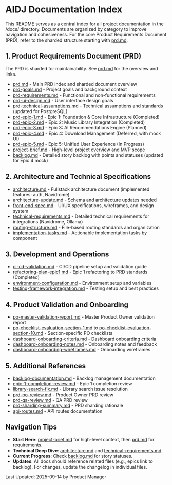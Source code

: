 # AIDJ Documentation Index

This README serves as a central index for all project documentation in the /docs/ directory. Documents are organized by category to improve navigation and cohesiveness. For the core Product Requirements Document (PRD), refer to the sharded structure starting with [prd.md](prd.md).

## 1. Product Requirements Document (PRD)
The PRD is sharded for maintainability. See [prd.md](prd.md) for the overview and links.
- [prd.md](prd.md) - Main PRD index and sharded document overview
- [prd-goals.md](prd-goals.md) - Project goals and background context
- [prd-requirements.md](prd-requirements.md) - Functional and non-functional requirements
- [prd-ui-design.md](prd-ui-design.md) - User interface design goals
- [prd-technical-assumptions.md](prd-technical-assumptions.md) - Technical assumptions and standards (updated for PostgreSQL)
- [prd-epic-1.md](prd-epic-1.md) - Epic 1: Foundation & Core Infrastructure (Completed)
- [prd-epic-2.md](prd-epic-2.md) - Epic 2: Music Library Integration (Completed)
- [prd-epic-3.md](prd-epic-3.md) - Epic 3: AI Recommendations Engine (Planned)
- [prd-epic-4.md](prd-epic-4.md) - Epic 4: Download Management (Deferred, with mock UI)
- [prd-epic-5.md](prd-epic-5.md) - Epic 5: Unified User Experience (In Progress)
- [project-brief.md](project-brief.md) - High-level project overview and MVP scope
- [backlog.md](backlog.md) - Detailed story backlog with points and statuses (updated for Epic 4 mock)

## 2. Architecture and Technical Specifications
- [architecture.md](architecture.md) - Fullstack architecture document (implemented features: auth, Navidrome)
- [architecture-update.md](architecture-update.md) - Schema and architecture updates needed
- [front-end-spec.md](front-end-spec.md) - UI/UX specifications, wireframes, and design system
- [technical-requirements.md](technical-requirements.md) - Detailed technical requirements for integrations (Navidrome, Ollama)
- [routing-structure.md](routing-structure.md) - File-based routing standards and organization
- [implementation-tasks.md](implementation-tasks.md) - Actionable implementation tasks by component

## 3. Development and Operations
- [ci-cd-validation.md](ci-cd-validation.md) - CI/CD pipeline setup and validation guide
- [refactoring-plan-epic1.md](refactoring-plan-epic1.md) - Epic 1 refactoring to PRD standards (Completed)
- [environment-configuration.md](environment-configuration.md) - Environment setup and variables
- [testing-framework-integration.md](testing-framework-integration.md) - Testing setup and best practices

## 4. Product Validation and Onboarding
- [po-master-validation-report.md](po-master-validation-report.md) - Master Product Owner validation report
- [po-checklist-evaluation-section-1.md](po-checklist-evaluation-section-1.md) to [po-checklist-evaluation-section-10.md](po-checklist-evaluation-section-10.md) - Section-specific PO checklists
- [dashboard-onboarding-criteria.md](dashboard-onboarding-criteria.md) - Dashboard onboarding criteria
- [dashboard-onboarding-notes.md](dashboard-onboarding-notes.md) - Onboarding notes and feedback
- [dashboard-onboarding-wireframes.md](dashboard-onboarding-wireframes.md) - Onboarding wireframes

## 5. Additional References
- [backlog-documentation.md](backlog-documentation.md) - Backlog management documentation
- [epic-1-completion-review.md](epic-1-completion-review.md) - Epic 1 completion review
- [library-search-fix.md](library-search-fix.md) - Library search issue resolution
- [prd-po-review.md](prd-po-review.md) - Product Owner PRD review
- [prd-qa-review.md](prd-qa-review.md) - QA PRD review
- [prd-sharding-summary.md](prd-sharding-summary.md) - PRD sharding rationale
- [api-routes.md](api-routes.md) - API routes documentation

## Navigation Tips
- **Start Here**: [project-brief.md](project-brief.md) for high-level context, then [prd.md](prd.md) for requirements.
- **Technical Deep Dive**: [architecture.md](architecture.md) and [technical-requirements.md](technical-requirements.md).
- **Current Progress**: Check [backlog.md](backlog.md) for story statuses.
- **Updates**: All docs should reference related files (e.g., epics link to backlog). For changes, update the changelog in individual files.

Last Updated: 2025-09-14 by Product Manager